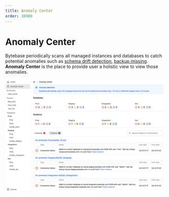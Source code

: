 ```yaml
---
title: Anomaly Center
order: 30900
---
```


# Anomaly Center

Bytebase periodically scans all managed instances and databases to catch potential anomalies such as [schema drift detection](/docs/features/drift-detection), [backup missing](/docs/features/backup-and-restore#detect-missing-backup). **Anomaly Center** is the place to provide user a holistic view to view those anomalies.

![anomaly-center](/static/docs-assets/anomaly-center.png)
